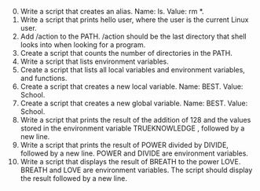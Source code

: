 0. Write a script that creates an alias. Name: ls. Value: rm *.
1. Write a script that prints hello user, where the user is the current Linux user.
2. Add /action to the PATH. /action should be the last directory that shell looks into when looking for a program.
3. Create a script that counts the number of directories in the PATH.
4. Write a script that lists environment variables.
5. Create a script that lists all local  variables and environment variables, and functions.
6. Create a script that creates a new local variable. Name: BEST. Value: School.
7. Create a script that creates a new global variable. Name: BEST. Value: School.
8. Write a script that prints the result of the addition of 128 and the values stored in the environment variable TRUEKNOWLEDGE , followed by a new line.
9. Write a script that prints the result of POWER divided by DIVIDE, followed by a new line. POWER and DIVIDE are environment variables.
10. Write a script that displays the result of BREATH to the power LOVE. BREATH and LOVE are environment variables. The script should display the result followed by a new line.
